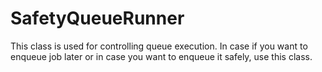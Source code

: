 # SafetyQueueRunner
This class is used for controlling queue execution. In case if you want to enqueue job later or in case you want to enqueue it safely, use this class.
